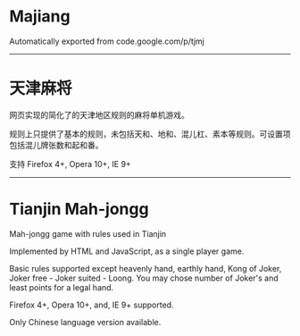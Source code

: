 # Majiang #
Automatically exported from code.google.com/p/tjmj

----

# 天津麻将 #

网页实现的简化了的天津地区规则的麻将单机游戏。

规则上只提供了基本的规则，未包括天和、地和、混儿杠、素本等规则。可设置项包括混儿牌张数和起和番。

支持 Firefox 4+, Opera 10+, IE 9+


----

# Tianjin Mah-jongg #

Mah-jongg game with rules used in Tianjin

Implemented by HTML and JavaScript, as a single player game.

Basic rules supported except heavenly hand, earthly hand, Kong of Joker, Joker free - Joker suited - Loong. You may chose number of Joker's and least points for a legal hand.

Firefox 4+, Opera 10+, and, IE 9+ supported.

Only Chinese language version available.
